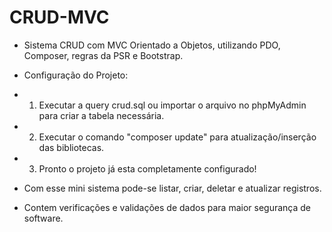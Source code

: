 # CRUD-MVC
- Sistema CRUD com MVC Orientado a Objetos, utilizando PDO, Composer, regras da PSR e Bootstrap.

- Configuração do Projeto: 

- 1. Executar a query crud.sql ou importar o arquivo no phpMyAdmin para criar a tabela necessária.
- 2. Executar o comando "composer update" para atualização/inserção das bibliotecas.
- 3. Pronto o projeto já esta completamente configurado!

- Com esse mini sistema pode-se listar, criar, deletar e atualizar registros.
- Contem verificações e validações de dados para maior segurança de software.
